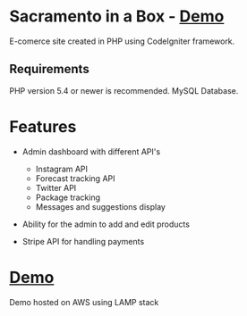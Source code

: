 # Sacramento in a Box - [Demo](http://54.148.137.252/)

E-comerce site created in PHP using CodeIgniter framework.

## Requirements

PHP version 5.4 or newer is recommended.
MySQL Database.

# Features

* Admin dashboard with different API's
	* Instagram API
	* Forecast tracking API
	* Twitter API
	* Package tracking
	* Messages and suggestions display

* Ability for the admin to add and edit products
* Stripe API for handling payments

# [Demo](http://54.148.137.252/)

Demo hosted on AWS using LAMP stack

